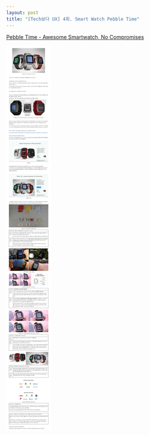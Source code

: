 ```yaml
---
layout: post
title: "[Tech보다 UX] 4회. Smart Watch Pebble Time"
---
```


[Pebble Time - Awesome Smartwatch, No Compromises](https://www.kickstarter.com/projects/597507018/pebble-time-awesome-smartwatch-no-compromises/)

<img class="alignnone size-full wp-image-58" src="https://raw.githubusercontent.com/midaeng/articles/gh-pages/images/blog/techux_pebble_time.png"/>  

